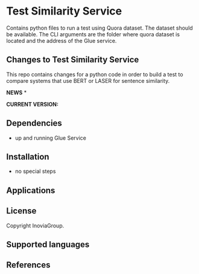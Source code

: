 # Test Similarity Service

Contains python files to run a test using Quora dataset. The dataset should be available. The CLI arguments are the folder where quora dataset is located and the address of the Glue service.
 

## Changes to Test Similarity Service
This repo contains changes for a python code in order to build a test to compare systems that use BERT or LASER for sentence similarity.


**NEWS**
* 

**CURRENT VERSION:**


## Dependencies
* up and running Glue Service

## Installation
* no special steps

## Applications

## License

Copyright InoviaGroup. 

## Supported languages

## References
